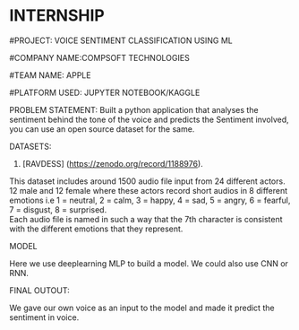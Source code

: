 # INTERNSHIP

#PROJECT: VOICE SENTIMENT CLASSIFICATION USING ML

#COMPANY NAME:COMPSOFT TECHNOLOGIES

#TEAM NAME: APPLE

#PLATFORM USED: JUPYTER NOTEBOOK/KAGGLE

PROBLEM STATEMENT: Built a python application that analyses the sentiment behind the tone of the voice and predicts the
Sentiment involved, you can use an open source dataset for the same.

DATASETS:

1. [RAVDESS] (https://zenodo.org/record/1188976).

This dataset includes around 1500 audio file input from 24 different actors. 12 male and 12 female where these actors record short audios in 8 different emotions i.e 1 = neutral, 2 = calm, 3 = happy, 4 = sad, 5 = angry, 6 = fearful, 7 = disgust, 8 = surprised.<br>
Each audio file is named in such a way that the 7th character is consistent with the different emotions that they represent.

MODEL

Here we use deeplearning MLP to build a model. We could also use CNN or RNN.

FINAL OUTOUT:

We gave our own voice as an input to the model and made it predict the sentiment in voice. 
